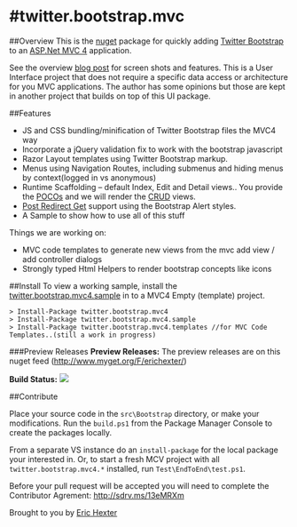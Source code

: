 #twitter.bootstrap.mvc 
===================================================
##Overview
This is the [nuget](http://nuget.org/) package for quickly adding [Twitter Bootstrap](http://twitter.github.com/bootstrap/) to an [ASP.Net MVC 4](http://www.asp.net/mvc) application. 

See the overview [blog post](http://lostechies.com/erichexter/2012/11/20/twitter-bootstrap-mvc4-the-template-nuget-package-for-asp-net-mvc4-projects/) for screen shots and features. 
This is a User Interface project that does not require a specific data access or architecture for you MVC applications.  The author has some opinions but those are kept in another project that builds on top of this UI package.

##Features
* JS and CSS bundling/minification of Twitter Bootstrap files the MVC4 way
* Incorporate a jQuery validation fix to work with the bootstrap javascript
* Razor Layout templates using Twitter Bootstrap markup.
* Menus using Navigation Routes, including submenus and hiding menus by context(logged in vs anonymous)
* Runtime Scaffolding – default Index, Edit and Detail views.. You provide the [POCOs](http://en.wikipedia.org/wiki/Plain_Old_CLR_Object) and we will render the [CRUD](http://en.wikipedia.org/wiki/Create,_read,_update_and_delete) views.
* [Post Redirect Get](http://en.wikipedia.org/wiki/Post/Redirect/Get) support using the Bootstrap Alert styles.
* A Sample to show how to use all of this stuff

Things we are working on:
* MVC code templates to generate new views from the mvc add view / add controller dialogs
* Strongly typed Html Helpers to render bootstrap concepts like icons


##Install
To view a working sample, install the [twitter.bootstrap.mvc4.sample](http://nuget.org/packages/twitter.bootstrap.mvc4.sample) in to a MVC4 Empty (template) project.

    > Install-Package twitter.bootstrap.mvc4
    > Install-Package twitter.bootstrap.mvc4.sample
    > Install-Package twitter.bootstrap.mvc4.templates //for MVC Code Templates..(still a work in progress)

###Preview Releases
**Preview Releases:** The preview releases are on this nuget feed (http://www.myget.org/F/erichexter/)

**Build Status:** 
<a href="http://teamcity.codebetter.com/viewType.html?buildTypeId=bt676&guest=1"><img src="http://teamcity.codebetter.com/app/rest/builds/buildType:(id:bt676)/statusIcon"/></a> 

##Contribute

Place your source code in the `src\Bootstrap` directory, or make your modifications.
Run the `build.ps1` from the Package Manager Console to create the packages locally. 

From a separate VS instance do an `install-package` for the local package your interested in.
Or, to start a fresh MCV project with all `twitter.bootstrap.mvc4.*` installed,
run `Test\EndToEnd\test.ps1`. 

Before your pull request will be accepted you will need to complete the Contributor Agrement: http://sdrv.ms/13eMRXm

Brought to you by [Eric Hexter](http://lostechies.com/erichexter/)
